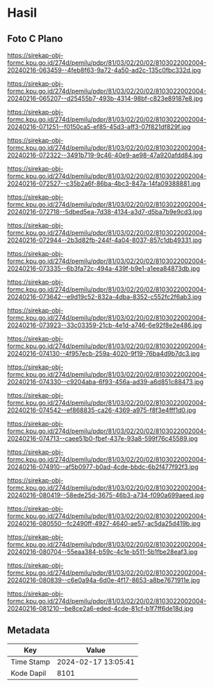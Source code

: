 # Hasil

## Foto C Plano

https://sirekap-obj-formc.kpu.go.id/274d/pemilu/pdpr/81/03/02/20/02/8103022002004-20240216-063459--4feb8f63-9a72-4a50-ad2c-135c0fbc332d.jpg

https://sirekap-obj-formc.kpu.go.id/274d/pemilu/pdpr/81/03/02/20/02/8103022002004-20240216-065207--d25455b7-493b-4314-98bf-c823e89187e8.jpg

https://sirekap-obj-formc.kpu.go.id/274d/pemilu/pdpr/81/03/02/20/02/8103022002004-20240216-071251--f0150ca5-ef85-45d3-aff3-07f821df829f.jpg

https://sirekap-obj-formc.kpu.go.id/274d/pemilu/pdpr/81/03/02/20/02/8103022002004-20240216-072322--3491b719-9c46-40e9-ae98-47a920afdd84.jpg

https://sirekap-obj-formc.kpu.go.id/274d/pemilu/pdpr/81/03/02/20/02/8103022002004-20240216-072527--c35b2a6f-86ba-4bc3-847a-14fa09388881.jpg

https://sirekap-obj-formc.kpu.go.id/274d/pemilu/pdpr/81/03/02/20/02/8103022002004-20240216-072718--5dbed5ea-7d38-4134-a3d7-d5ba7b9e9cd3.jpg

https://sirekap-obj-formc.kpu.go.id/274d/pemilu/pdpr/81/03/02/20/02/8103022002004-20240216-072944--2b3d82fb-244f-4a04-8037-857c1db49331.jpg

https://sirekap-obj-formc.kpu.go.id/274d/pemilu/pdpr/81/03/02/20/02/8103022002004-20240216-073335--6b3fa72c-494a-439f-b9e1-a1eea84873db.jpg

https://sirekap-obj-formc.kpu.go.id/274d/pemilu/pdpr/81/03/02/20/02/8103022002004-20240216-073642--e9d19c52-832a-4dba-8352-c552fc2f6ab3.jpg

https://sirekap-obj-formc.kpu.go.id/274d/pemilu/pdpr/81/03/02/20/02/8103022002004-20240216-073923--33c03359-21cb-4e1d-a746-6e92f8e2e486.jpg

https://sirekap-obj-formc.kpu.go.id/274d/pemilu/pdpr/81/03/02/20/02/8103022002004-20240216-074130--4f957ecb-259a-4020-9f19-76ba4d9b7dc3.jpg

https://sirekap-obj-formc.kpu.go.id/274d/pemilu/pdpr/81/03/02/20/02/8103022002004-20240216-074330--c9204aba-6f93-456a-ad39-a6d851c88473.jpg

https://sirekap-obj-formc.kpu.go.id/274d/pemilu/pdpr/81/03/02/20/02/8103022002004-20240216-074542--ef868835-ca26-4369-a975-f8f3e4fff1d0.jpg

https://sirekap-obj-formc.kpu.go.id/274d/pemilu/pdpr/81/03/02/20/02/8103022002004-20240216-074713--caee51b0-fbef-437e-93a8-599f76c45589.jpg

https://sirekap-obj-formc.kpu.go.id/274d/pemilu/pdpr/81/03/02/20/02/8103022002004-20240216-074910--af5b0977-b0ad-4cde-bbdc-6b2f477f92f3.jpg

https://sirekap-obj-formc.kpu.go.id/274d/pemilu/pdpr/81/03/02/20/02/8103022002004-20240216-080419--58ede25d-3675-46b3-a734-f090a699aeed.jpg

https://sirekap-obj-formc.kpu.go.id/274d/pemilu/pdpr/81/03/02/20/02/8103022002004-20240216-080550--fc2490ff-4927-4640-ae57-ac5da25d419b.jpg

https://sirekap-obj-formc.kpu.go.id/274d/pemilu/pdpr/81/03/02/20/02/8103022002004-20240216-080704--55eaa384-b59c-4c1e-b511-5b1fbe28eaf3.jpg

https://sirekap-obj-formc.kpu.go.id/274d/pemilu/pdpr/81/03/02/20/02/8103022002004-20240216-080839--c6e0a94a-6d0e-4f17-8653-a8be7671911e.jpg

https://sirekap-obj-formc.kpu.go.id/274d/pemilu/pdpr/81/03/02/20/02/8103022002004-20240216-081210--be8ce2a6-eded-4cde-81cf-b1f7ff6de18d.jpg


## Metadata

| Key        | Value               |
| ---------- | ------------------- |
| Time Stamp | 2024-02-17 13:05:41 |
| Kode Dapil | 8101                |



